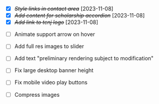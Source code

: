 - [x] ~~_Style links in contact area_~~ [2023-11-08]
- [x] ~~_Add content for scholarship accordion_~~ [2023-11-08]
- [x] ~~_Add link to tcnj logo_~~ [2023-11-08]

* [ ] Animate support arrow on hover

- [ ] Add full res images to slider
- [ ] Add text "preliminary rendering subject to modification"

- [ ] Fix large desktop banner height
- [ ] Fix mobile video play buttons

- [ ] Compress images

